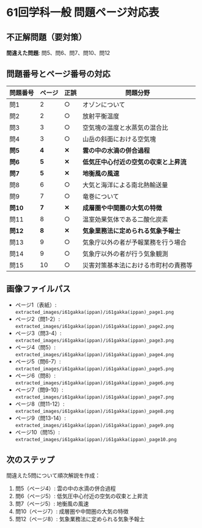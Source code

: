 # 61回学科一般 問題ページ対応表

## 不正解問題（要対策）
**間違えた問題**: 問5、問6、問7、問10、問12

## 問題番号とページ番号の対応

| 問題番号 | ページ | 正誤 | 問題分野 |
|---------|--------|------|----------|
| 問1 | 2 | ○ | オゾンについて |
| 問2 | 2 | ○ | 放射平衡温度 |
| 問3 | 3 | ○ | 空気塊の温度と水蒸気の混合比 |
| 問4 | 3 | ○ | 山岳の斜面における空気塊 |
| **問5** | **4** | **✕** | **雲の中の水滴の併合過程** |
| **問6** | **5** | **✕** | **低気圧中心付近の空気の収束と上昇流** |
| **問7** | **5** | **✕** | **地衡風の風速** |
| 問8 | 6 | ○ | 大気と海洋による南北熱輸送量 |
| 問9 | 7 | ○ | 竜巻について |
| **問10** | **7** | **✕** | **成層圏や中間圏の大気の特徴** |
| 問11 | 8 | ○ | 温室効果気体である二酸化炭素 |
| **問12** | **8** | **✕** | **気象業務法に定められる気象予報士** |
| 問13 | 9 | ○ | 気象庁以外の者が予報業務を行う場合 |
| 問14 | 9 | ○ | 気象庁以外の者が行う気象観測 |
| 問15 | 10 | ○ | 災害対策基本法における市町村の責務等 |

## 画像ファイルパス

- ページ1（表紙）: `extracted_images/i61gakka(ippan)/i61gakka(ippan)_page1.png`
- ページ2（問1-2）: `extracted_images/i61gakka(ippan)/i61gakka(ippan)_page2.png`
- ページ3（問3-4）: `extracted_images/i61gakka(ippan)/i61gakka(ippan)_page3.png`
- ページ4（問5）: `extracted_images/i61gakka(ippan)/i61gakka(ippan)_page4.png`
- ページ5（問6-7）: `extracted_images/i61gakka(ippan)/i61gakka(ippan)_page5.png`
- ページ6（問8）: `extracted_images/i61gakka(ippan)/i61gakka(ippan)_page6.png`
- ページ7（問9-10）: `extracted_images/i61gakka(ippan)/i61gakka(ippan)_page7.png`
- ページ8（問11-12）: `extracted_images/i61gakka(ippan)/i61gakka(ippan)_page8.png`
- ページ9（問13-14）: `extracted_images/i61gakka(ippan)/i61gakka(ippan)_page9.png`
- ページ10（問15）: `extracted_images/i61gakka(ippan)/i61gakka(ippan)_page10.png`

## 次のステップ

間違えた5問について順次解説を作成：
1. 問5（ページ4）: 雲の中の水滴の併合過程
2. 問6（ページ5）: 低気圧中心付近の空気の収束と上昇流
3. 問7（ページ5）: 地衡風の風速
4. 問10（ページ7）: 成層圏や中間圏の大気の特徴
5. 問12（ページ8）: 気象業務法に定められる気象予報士